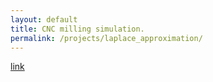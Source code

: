 ```yaml
---
layout: default
title: CNC milling simulation. 
permalink: /projects/laplace_approximation/
---
```


[link](../../_build/html)